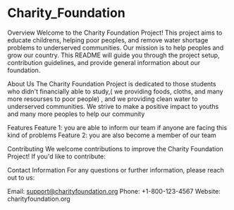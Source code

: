 # Charity_Foundation

Overview
Welcome to the Charity Foundation Project! This project aims to educate childrens, helping poor peoples, and remove water shortage problems to underserved communities. Our mission is to help peoples and grow our country. This README will guide you through the project setup, contribution guidelines, and provide general information about our foundation.


About Us
The Charity Foundation Project is dedicated to those students who didn't financially able to study,( we providing foods, cloths, and many more resourses to poor people) , and we providing clean water to underserved communities. We strive to make a positive impact to youths and many more peoples to help our community

Features
Feature 1: you are able to inform our team if anyone are facing this kind of problems
Feature 2: you are also become a member of our team


Contributing
We welcome contributions to improve the Charity Foundation Project! If you'd like to contribute:


Contact Information
For any questions or further information, please reach out to us:

Email: support@charityfoundation.org
Phone: +1-800-123-4567
Website: charityfoundation.org
